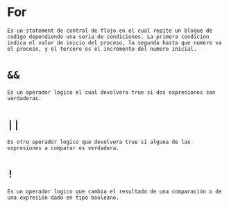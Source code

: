 # For
    Es un statement de control de flujo en el cual repite un bloque de codigo dependiendo una seria de condiciones. La primera condicion indica el valor de inicio del proceso, la segunda hasta que numero va el proceso, y el tercero es el incremento del numero inicial.
# `&&`
    Es un operador logico el cual devolvera true si dos expresiones son verdaderas.

# `||`
    Es otro operador logico que devolvera true si alguna de las expresiones a comparar es verdadera.

# `!`
    Es un operador logico que cambia el resultado de una comparación o de una expresión dado en tipo booleano.
